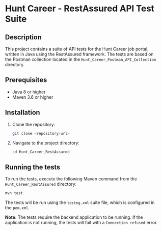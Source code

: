 # Hunt Career - RestAssured API Test Suite

## Description

This project contains a suite of API tests for the Hunt Career job portal, written in Java using the RestAssured framework. The tests are based on the Postman collection located in the `Hunt_Career_Postman_API_Collection` directory.

## Prerequisites

- Java 8 or higher
- Maven 3.6 or higher

## Installation

1. Clone the repository:
   ```bash
   git clone <repository-url>
   ```
2. Navigate to the project directory:
   ```bash
   cd Hunt_Career_RestAssured
   ```

## Running the tests

To run the tests, execute the following Maven command from the `Hunt_Career_RestAssured` directory:

```bash
mvn test
```

The tests will be run using the `testng.xml` suite file, which is configured in the `pom.xml`.

**Note:** The tests require the backend application to be running. If the application is not running, the tests will fail with a `Connection refused` error.
